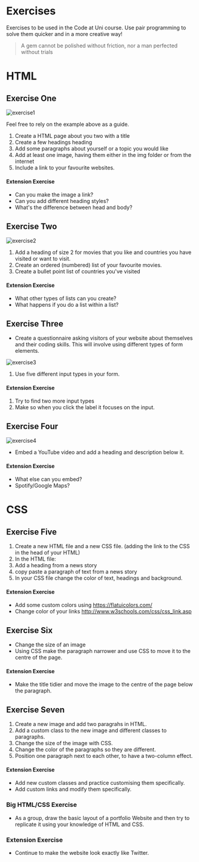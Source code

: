 # Exercises

Exercises to be used in the Code at Uni course.
Use pair programming to solve them quicker and in a more creative way!

> A gem cannot be polished without friction, nor a man perfected without trials

# HTML

## Exercise One

![exercise1](https://github.com/Code-At-Uni/exercises/raw/master/img/ex1.png "Exercise 1")

Feel free to rely on the example above as a guide.

1. Create a HTML page about you two with a title
1. Create a few headings heading
1. Add some paragraphs about yourself or a topic you would like
1. Add at least one image, having them either in the img folder or from the internet
1. Include a link to your favourite websites. 

#### Extension Exercise

* Can you make the image a link? 
* Can you add different heading styles? 
* What's the difference between head and body?

## Exercise Two
![exercise2](https://github.com/Code-At-Uni/exercises/raw/master/img/ex2.png "Exercise 2")

1. Add a heading of size 2 for movies that you like and countries you have visited or want to visit.
1. Create an ordered (numbered) list of your favourite movies.
1. Create a bullet point list of countries you've visited

#### Extension Exercise

* What other types of lists can you create? 
* What happens if you do a list within a list?

## Exercise Three
* Create a questionnaire asking visitors of your website about themselves and their coding skills. This will involve using different types of form elements.

![exercise3](https://github.com/Code-At-Uni/exercises/raw/master/img/ex3.png "Exercise 3")


1. Use five different input types in your form.

#### Extension Exercise

1. Try to find two more input types 
1. Make so when you click the label it focuses on the input.

## Exercise Four

![exercise4](https://github.com/Code-At-Uni/exercises/raw/master/img/ex4.png "Exercise 4")


* Embed a YouTube video and add a heading and description below it. 

#### Extension Exercise

* What else can you embed? 
* Spotify/Google Maps?

# CSS

## Exercise Five 
1. Create a new HTML file and a new CSS file. (adding the link to the CSS in the head of your HTML) 
1. In the HTML file:
  1. Add a heading from a news story
  1. copy paste a paragraph of text from a news story
1. In your CSS file change the color of text, headings and background.

#### Extension Exercise

* Add some custom colors using https://flatuicolors.com/
* Change color of your links http://www.w3schools.com/css/css_link.asp

## Exercise Six

* Change the size of an image
* Using CSS make the paragraph narrower and use CSS to move it to the centre of the page.

#### Extension Exercise
* Make the title tidier and move the image to the centre of the page below the paragraph. 

## Exercise Seven

1. Create a new image and add two paragrahs in HTML.
1. Add a custom class to the new image and different classes to paragraphs. 
1. Change the size of the image with CSS.
1. Change the color of the paragraphs so they are different.
1. Position one paragraph next to each other, to have a two-column effect.

#### Extension Exercise
* Add new custom classes and practice customising them specifically. 
* Add custom links and modify them specifically.


### Big HTML/CSS Exercise

* As a group, draw the basic layout of a portfolio Website and then try to replicate it using your knowledge of HTML and CSS.

### Extension Exercise

* Continue to make the website look exactly like Twitter.
